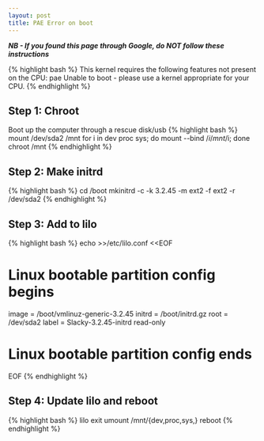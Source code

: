 ```yaml
---
layout: post
title: PAE Error on boot
---
```

***NB - If you found this page through Google, do NOT follow these instructions***

{% highlight bash %}
This kernel requires the following features not present on the CPU:
pae
Unable to boot - please use a kernel appropriate for your CPU.
{% endhighlight %}

Step 1: Chroot
-------------
Boot up the computer through a rescue disk/usb
{% highlight bash %}
mount /dev/sda2 /mnt
for i in dev proc sys; do mount --bind /$i /mnt/$i; done
chroot /mnt
{% endhighlight %}

Step 2: Make initrd
-------------------
{% highlight bash %}
cd /boot
mkinitrd -c -k 3.2.45 -m ext2 -f ext2 -r /dev/sda2
{% endhighlight %}

Step 3: Add to lilo
-------------------
{% highlight bash %}
echo >>/etc/lilo.conf <<EOF
# Linux bootable partition config begins
image = /boot/vmlinuz-generic-3.2.45
initrd = /boot/initrd.gz
root = /dev/sda2
label = Slacky-3.2.45-initrd
read-only
# Linux bootable partition config ends
EOF
{% endhighlight %}

Step 4: Update lilo and reboot
-----------------------------
{% highlight bash %}
lilo
exit
umount /mnt/{dev,proc,sys,}
reboot
{% endhighlight %}
